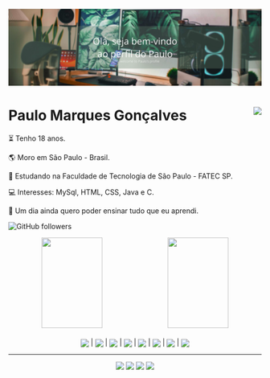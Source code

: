 ![Olá,Seja bem-vindo ao perfil do Paulo](https://github.com/PauloMarquesG/PauloMarquesG/blob/main/Photos/header.png)
<div>
  <img align="right" height="250em" src="https://media-exp1.licdn.com/dms/image/C4D03AQGqdI2V6OyDEw/profile-displayphoto-shrink_400_400/0/1652132777612?e=1657756800&v=beta&t=CVS5BLvXoSjahmb32JNOBZraxEhGH672JQafTJj9GgAlsUGa-BpU0T4BL2bQKBfIEH8HYU-AtaEbH6qDb0U5wI" />

  # Paulo Marques Gonçalves

  <p>⏳ Tenho 18 anos.</p>
  <p>🌎 Moro em São Paulo - Brasil.</p>
  <p>🏫 Estudando na Faculdade de Tecnologia de São Paulo - FATEC SP.</p>
  <p>💻 Interesses: MySql, HTML, CSS, Java e C.</p>
  <p>💭 Um dia ainda quero poder ensinar tudo que eu aprendi.</p>

  ![GitHub followers](https://img.shields.io/github/followers/PauloMarquesG?style=flat-square)
  <!--<img src="https://komarev.com/ghpvc/?username=PauloMarquesG&color=green" alt="Profile views" />-->
</div>

<div align="center">
  <img width="49%" height="180em" src="https://github-readme-stats.vercel.app/api?username=PauloMarquesG&show_icons=true&theme=dark&include_all_commits=true&count_private=true"/>
  <img width="49%" height="180em" src="https://github-readme-stats.vercel.app/api/top-langs/?username=PauloMarquesG&layout=compact&langs_count=5&theme=dark"/>
</div>
  
<div style="display: inline_block" align="center"><br>  
  <img align="center" height="50" src="https://cdn.jsdelivr.net/gh/devicons/devicon/icons/html5/html5-original.svg" /> | 
  <img align="center" height="50" src="https://cdn.jsdelivr.net/gh/devicons/devicon/icons/css3/css3-original.svg" /> | 
  <img align="center" height="50" src="https://cdn.jsdelivr.net/gh/devicons/devicon/icons/c/c-original.svg" /> | 
  <img align="center" height="50" src="https://cdn.jsdelivr.net/gh/devicons/devicon/icons/php/php-plain.svg" /> | 
  <img align="center" height="50" src="https://cdn.jsdelivr.net/gh/devicons/devicon/icons/mysql/mysql-original.svg" /> | 
  <img align="center" height="50" src="https://cdn.jsdelivr.net/gh/devicons/devicon/icons/java/java-original.svg" /> | 
  <img align="center" height="50" src="https://cdn.jsdelivr.net/gh/devicons/devicon/icons/javascript/javascript-original.svg" /> | 
  <img align="center" height="50" src="https://cdn.jsdelivr.net/gh/devicons/devicon/icons/python/python-original.svg" />
</div>

  --- 
<div align="center">
  <a href="https://www.facebook.com/paulomarquesgon" target="_blank"><img src="https://img.shields.io/badge/Facebook-1877F2?style=for-the-badge&logo=facebook&logoColor=white"></a>
  <a href="https://www.linkedin.com/in/paulo-marques-gonçalves/" target="_blank"><img src="https://img.shields.io/badge/LinkedIn-0077B5?style=for-the-badge&logo=linkedin&logoColor=white"></a>
  <a href="https://www.instagram.com/paulinhn_/" target="_blank"><img src="https://img.shields.io/badge/Instagram-E4405F?style=for-the-badge&logo=instagram&logoColor=white"></a>
  <a href="https://discord.gg/2uXyGHrzVu" target="_blank"><img src="https://img.shields.io/badge/Discord-7289DA?style=for-the-badge&logo=discord&logoColor=white"></a>
</div>
